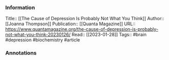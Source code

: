 
### Information
Title:: [[The Cause of Depression Is Probably Not What You Think]]
Author:: [[Joanna Thompson]]
Publication:: [[Quanta Magazine]]
URL:: https://www.quantamagazine.org/the-cause-of-depression-is-probably-not-what-you-think-20230126/
Read:: [[2023-01-28]]
Tags:: #brain #depression #biochemistry
#article

### Annotations
